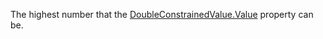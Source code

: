 The highest number that the [DoubleConstrainedValue.Value](https://developer.roblox.com/en-us/api-reference/property/DoubleConstrainedValue/Value) property can be.